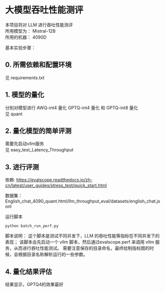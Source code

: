 大模型吞吐性能测评
==============
本项目将对 LLM 进行吞吐性能测评  
所用模型为： Mistral-12B  
所用的机器： 4090D

基本实验步骤：

## 0. 所需依赖和配置环境
见 requirements.txt

## 1. 模型的量化
分别对模型进行 AWQ-int4 量化  GPTQ-int4 量化 和 GPTQ-int8 量化  
见 quant 

## 2. 量化模型的简单评测
需要先启动vllm服务  
见 easy_test_Latency_Throughput

## 3. 进行评测

依赖: https://evalscope.readthedocs.io/zh-cn/latest/user_guides/stress_test/quick_start.html  

数据集：English_chat_4090_quant.html/llm_throughput_eval/datasets/english_chat.jsonl  

运行脚本
```
python batch_run_perf.py
```
脚本说明：
这个脚本是测试不同并发下，LLM 的吞吐性能等指标在不同并发下的表现；
该脚本会先启动一个 vllm 脚本，然后通过evalscope.perf 来调用 vllm 服务，从而进行吞吐性能测试。
需要注意保存的目录命名，最终绘制指标图的时候，会根据目录名称解析运行的一些参数。

## 4. 量化结果评估
结果显示，GPTQ4的效果最好

